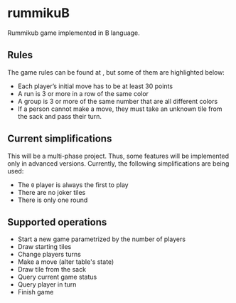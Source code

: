 # rummikuB
Rummikub game implemented in B language.

## Rules
The game rules can be found at , but some of them are highlighted below:
- Each player’s initial move has to be at least 30 points
- A run is 3 or more in a row of the same color
- A group is 3 or more of the same number that are all different colors 
- If a person cannot make a move, they must take an unknown tile from the sack and pass their turn.

## Current simplifications
This will be a multi-phase project. Thus, some features will be implemented only in advanced versions. 
Currently, the following simplifications are being used:
- The `0` player is always the first to play
- There are no joker tiles
- There is only one round

## Supported operations
- Start a new game parametrized by the number of players
- Draw starting tiles
- Change players turns
- Make a move (alter table's state)
- Draw tile from the sack
- Query current game status
- Query player in turn
- Finish game
